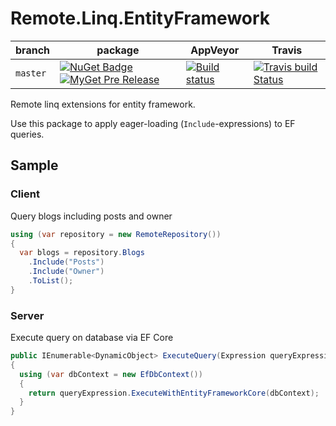 # Remote.Linq.EntityFramework

| branch | package | AppVeyor | Travis |
| --- | --- | --- | --- |
| `master` | [![NuGet Badge](https://buildstats.info/nuget/Remote.Linq.EntityFramework?includePreReleases=true)](http://www.nuget.org/packages/Remote.Linq.EntityFramework) [![MyGet Pre Release](http://img.shields.io/myget/aqua/vpre/Remote.Linq.EntityFramework.svg?style=flat-square&label=myget)](https://www.myget.org/feed/aqua/package/nuget/Remote.Linq.EntityFramework) | [![Build status](https://ci.appveyor.com/api/projects/status/khlr1irj87vss8j9?svg=true)](https://ci.appveyor.com/project/6bee/remote-linq-entityframework) | [![Travis build Status](https://travis-ci.org/6bee/Remote.Linq.EntityFramework.svg?branch=master)](https://travis-ci.org/6bee/Remote.Linq.EntityFramework?branch=master) |


Remote linq extensions for entity framework. 

Use this package to apply eager-loading (`Include`-expressions) to EF queries.

## Sample

### Client

Query blogs including posts and owner

```C#
using (var repository = new RemoteRepository())
{
  var blogs = repository.Blogs
    .Include("Posts")
    .Include("Owner")
    .ToList();
}
```

### Server

Execute query on database via EF Core

```C#
public IEnumerable<DynamicObject> ExecuteQuery(Expression queryExpression)
{
  using (var dbContext = new EfDbContext())
  {
    return queryExpression.ExecuteWithEntityFrameworkCore(dbContext);
  }
}
```